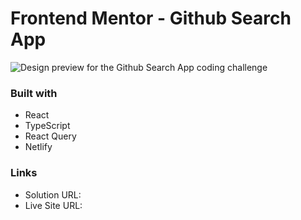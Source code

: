 # Frontend Mentor - Github Search App

![Design preview for the Github Search App coding challenge](./preview.jpg)

### Built with

- React
- TypeScript
- React Query
- Netlify

### Links

- Solution URL: 
- Live Site URL: 

